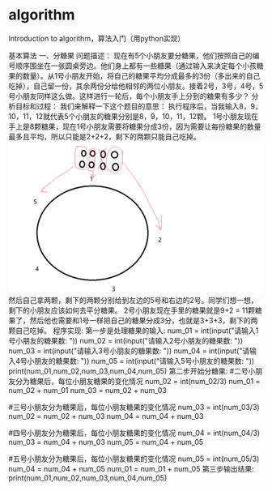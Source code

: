 # algorithm
Introduction to algorithm，算法入门（用python实现）

基本算法
一、分糖果
问题描述：
现在有5个小朋友要分糖果，他们按照自己的编号顺序围坐在一张圆桌旁边。他们身上都有一些糖果（通过输入来决定每个小孩糖果的数量）。从1号小朋友开始，将自己的糖果平均分成最多的3份（多出来的自己吃掉），自己留一份，其余两份分给他相邻的两位小朋友。接着2号，3号，4号，5号小朋友同样这么做。这样进行一轮后，每个小朋友手上分到的糖果有多少？
分析目标和过程：
我们来解释一下这个题目的意思：
执行程序后，当我输入8，9，10，11，12就代表5个小朋友的糖果分别是8，9，10，11，12颗。
1号小朋友现在手上是8颗糖果，现在1号小朋友需要将糖果分成3份，因为需要让每份糖果的数量最多且平均，所以只能是2+2+2，剩下的两颗只能自己吃掉。
![image](https://github.com/5icoding/algorithm/blob/main/img/ftg.png)
然后自己拿两颗，剩下的两颗分别给到左边的5号和右边的2号。同学们想一想，剩下的小朋友应该如何去平分糖果。
2号小朋友现在手里的糖果就是9+2 = 11颗糖果了，然后他也需要和1号一样把自己的糖果分成3分，也就是3+3+3，剩下的两颗自己吃掉。
程序实现:
第一步是处理糖果的输入:
num_01 = int(input("请输入1号小朋友的糖果数: "))
num_02 = int(input("请输入2号小朋友的糖果数: "))
num_03 = int(input("请输入3号小朋友的糖果数: "))
num_04 = int(input("请输入4号小朋友的糖果数: "))
num_05 = int(input("请输入5号小朋友的糖果数: "))
print(num_01,num_02,num_03,num_04,num_05)
第二步开始分糖果:
#二号小朋友分为糖果后，每位小朋友糖果的变化情况
num_02 = int(num_02/3)
num_01 = num_02 + num_01
num_03 = num_02 + num_03

#三号小朋友分为糖果后，每位小朋友糖果的变化情况
num_03 = int(num_03/3)
num_02 = num_02 + num_03
num_04 = num_04 + num_03

#四号小朋友分为糖果后，每位小朋友糖果的变化情况
num_04 = int(num_04/3)
num_03 = num_04 + num_03
num_05 = num_04 + num_05

#五号小朋友分为糖果后，每位小朋友糖果的变化情况
num_05 = int(num_05/3)
num_04 = num_04 + num_05
num_01 = num_01 + num_05
第三步输出结果:
print(num_01,num_02,num_03,num_04,num_05)